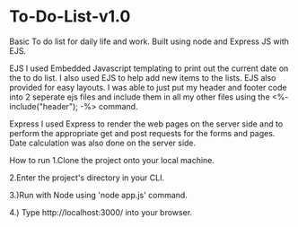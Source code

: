# To-Do-List-v1.0
Basic To do list for daily life and work. Built using node and Express JS with EJS.

 EJS
 I used Embedded Javascript templating to print out the current date on the to do list.
 I also used EJS to help add new items to the lists.
 EJS also provided for easy layouts. I was able to just put my header and footer code into 2 seperate ejs files and include them in all my other files using the <%- include("header"); -%> command.
 
 Express
 I used Express to render the web pages on the server side and to perform the appropriate get and post requests for the forms and pages.
 Date calculation was also done on the server side.
 
 How to run
 1.Clone the project onto your local machine.
 
 2.Enter the project's directory in your CLI.
 
 3.)Run with Node using 'node app.js' command.
 
 4.) Type http://localhost:3000/ into your browser.
